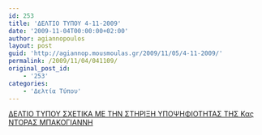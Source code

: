 ```yaml
---
id: 253
title: 'ΔΕΛΤΙΟ ΤΥΠΟΥ 4-11-2009'
date: '2009-11-04T00:00:00+02:00'
author: agiannopoulos
layout: post
guid: 'http://agiannop.mousmoulas.gr/2009/11/05/4-11-2009/'
permalink: /2009/11/04/041109/
original_post_id:
    - '253'
categories:
    - 'Δελτία Τύπου'
---
```


[ ΔΕΛΤΙΟ ΤΥΠΟΥ ΣΧΕΤΙΚΑ ΜΕ ΤΗΝ ΣΤΗΡΙΞΗ ΥΠΟΨΗΦΙΟΤΗΤΑΣ ΤΗΣ Κας ΝΤΟΡΑΣ ΜΠΑΚΟΓΙΑΝΝΗ](/wp-content/uploads/2009/11/4-11-20092.pdf)